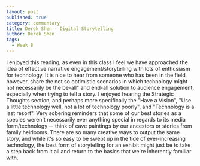 ```yaml
---
layout: post
published: true
category: commentary
title: Derek Shen - Digital Storytelling
author: Derek Shen
tags:
  - Week 8
---
```

I enjoyed this reading, as even in this class I feel we have approached the idea of effective narrative engagement/storytelling with lots of enthusiasm for technology. It is nice to hear from someone who has  been in the field, however, share the not so optimistic scenarios in which technology might not necessarily be the be-all" and end-all solution to audience engagement, especially when trying to tell a story. I enjoyed hearing the Strategic Thoughts section, and perhaps more specifically the "Have a Vision", "Use a little technology well, not a lot of technology poorly", and "Technology is a last resort". Very sobering reminders that some of our best stories as a species weren't necessarily ever anything special in regards to its media form/technology -- think of cave paintings by our ancestors or stories from family heirlooms. There are so many creative ways to output the same story, and while it's so easy to be swept up in the tide of ever-increasing technology, the best form of storytelling for an exhibit might just be to take a step back from it all and return to the basics that we're inherently familiar with.